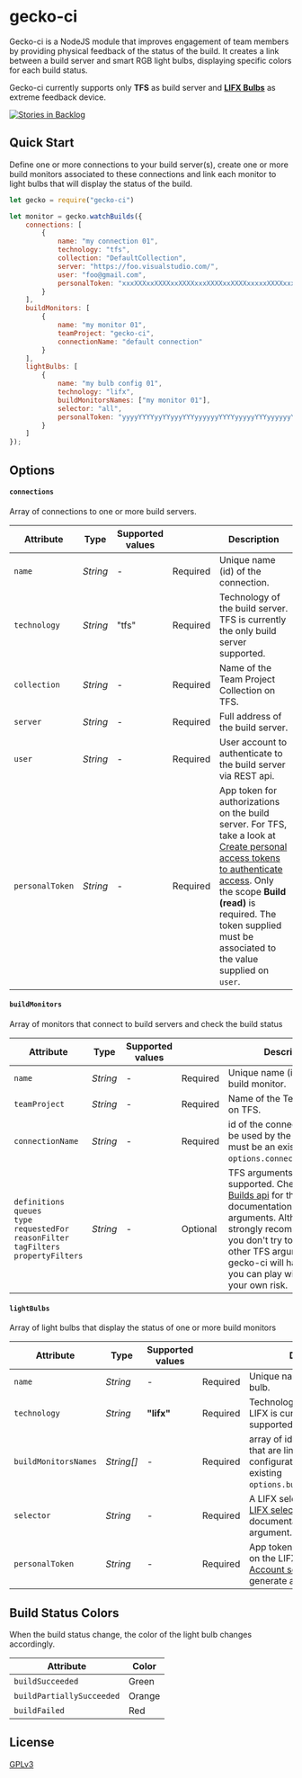 # gecko-ci
Gecko-ci is a NodeJS module that improves engagement of team members by providing physical feedback of the status of the build. It creates a link between a build server and smart RGB light bulbs, displaying specific colors for each build status.

Gecko-ci currently supports only **TFS** as build server and **[LIFX Bulbs](http://www.lifx.com/)** as extreme feedback device. 

[![Stories in Backlog](https://badge.waffle.io/minduca/gecko-ci.png?label=backlog&title=Backlog)](https://waffle.io/minduca/gecko-ci)

## Quick Start
Define one or more connections to your build server(s), create one or more build monitors associated to these connections and link each monitor to light bulbs that will display the status of the build.

```javascript
let gecko = require("gecko-ci")

let monitor = gecko.watchBuilds({
    connections: [
        {
            name: "my connection 01",
            technology: "tfs",
            collection: "DefaultCollection",
            server: "https://foo.visualstudio.com/",
            user: "foo@gmail.com",
            personalToken: "xxxXXXxxXXXXxxXXXXxxxXXXXxxXXXXxxxxxXXXXxxx"
        }
    ],
    buildMonitors: [
        {
            name: "my monitor 01",
            teamProject: "gecko-ci",
            connectionName: "default connection"
        }
    ],
    lightBulbs: [
        {
            name: "my bulb config 01",
            technology: "lifx",
            buildMonitorsNames: ["my monitor 01"],
            selector: "all",
            personalToken: "yyyyYYYYyyYYyyyYYYyyyyyyYYYYyyyyyYYYyyyyyyYYyyyy"
        }
    ]
});
```

## Options

#### `connections`
Array of connections to one or more build servers.

Attribute			| Type				| Supported values | 		| Description
---						| ---					| --- | ---		              | ---
`name`		| *String*		| -		| Required		| Unique name (id) of the connection.
`technology`		| *String*		| "tfs"		| Required		| Technology of the build server. TFS is currently the only build server supported.
`collection`	| *String*		| -		| Required		| Name of the Team Project Collection on TFS.
`server`	| *String*		| -		| Required		| Full address of the build server.
`user`  |  *String* | -		| Required		| User account to authenticate to the build server via REST api.
`personalToken`  |  *String* | -		| Required		| App token for authorizations on the build server. For TFS, take a look at [Create personal access tokens to authenticate access](https://www.visualstudio.com/en-us/docs/integrate/get-started/auth/overview). Only the scope **Build (read)** is required. The token supplied must be associated to the value supplied on `user`.

#### `buildMonitors`
Array of monitors that connect to build servers and check the build status

Attribute			| Type				| Supported values | 		| Description
---						| ---					| --- | ---		              | ---
`name`		| *String*		| -		| Required		| Unique name (id) of the build monitor.
`teamProject`		| *String*		| -		| Required		| Name of the Team Project on TFS.
`connectionName`	| *String*		| -		| Required		| id of the connection that will be used by the monitor. it must be an existing `options.connections[].name`.
`definitions`<br/>`queues`<br/>`type`<br/>`requestedFor`<br/>`reasonFilter`<br/>`tagFilters`<br/>`propertyFilters`	| *String*		| -		| Optional		| TFS arguments that are also supported. Check the [TFS Builds api](https://www.visualstudio.com/en-us/docs/integrate/api/build/builds) for the MSDN documentation of these arguments. Although it's strongly recommended that you don't try to override the other TFS arguments (since gecko-ci will handle them), you can play with them at your own risk.

#### `lightBulbs`
Array of light bulbs that display the status of one or more build monitors

Attribute			| Type				| Supported values | 		| Description
---						| ---					| --- | ---		              | ---
`name`		| *String*		| -		| Required		| Unique name (id) of the light bulb.
`technology`		| *String*		| **"lifx"**		| Required		| Technology of the light bulb. LIFX is currently the only bulb supported.
`buildMonitorsNames`	| *String[]*		| -		| Required		| array of ids of build monitors that are linked to this light bulb configuration. it must be an existing `options.buildMonitors[].name`.
`selector`		| *String*		| -		| Required		| A LIFX selector. Check the [LIFX selectors](https://api.developer.lifx.com/docs/selectors) for the documentation of this argument.
`personalToken`  |  *String* | -		| Required		| App token for authorizations on the LIFX server. Check the [Account settings](https://cloud.lifx.com/settings) in order to generate a token.

## Build Status Colors
When the build status change, the color of the light bulb changes accordingly. 

Attribute			| Color		
---						| ---	
`buildSucceeded`		| Green
`buildPartiallySucceeded`		| Orange
`buildFailed`		| Red

## License
[GPLv3](http://www.gnu.org/licenses/gpl-3.0.html)
